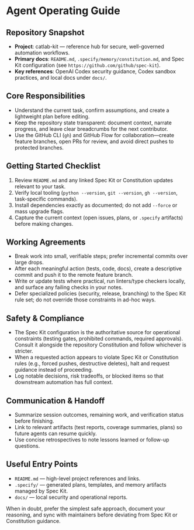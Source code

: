 # Agent Operating Guide

## Repository Snapshot
- **Project**: catlab-kit — reference hub for secure, well-governed automation workflows.
- **Primary docs**: `README.md`, `.specify/memory/constitution.md`, and Spec Kit configuration (see `https://github.com/github/spec-kit`).
- **Key references**: OpenAI Codex security guidance, Codex sandbox practices, and local docs under `docs/`.

## Core Responsibilities
- Understand the current task, confirm assumptions, and create a lightweight plan before editing.
- Keep the repository state transparent: document context, narrate progress, and leave clear breadcrumbs for the next contributor.
- Use the GitHub CLI (`gh`) and GitHub Flow for collaboration—create feature branches, open PRs for review, and avoid direct pushes to protected branches.

## Getting Started Checklist
1. Review `README.md` and any linked Spec Kit or Constitution updates relevant to your task.
2. Verify local tooling (`python --version`, `git --version`, `gh --version`, task-specific commands).
3. Install dependencies exactly as documented; do not add `--force` or mass upgrade flags.
4. Capture the current context (open issues, plans, or `.specify` artifacts) before making changes.

## Working Agreements
- Break work into small, verifiable steps; prefer incremental commits over large drops.
- After each meaningful action (tests, code, docs), create a descriptive commit and push it to the remote feature branch.
- Write or update tests where practical, run linters/type checkers locally, and surface any failing checks in your notes.
- Defer specialized policies (security, release, branching) to the Spec Kit rule set; do not override those constraints in ad-hoc ways.

## Safety & Compliance
- The Spec Kit configuration is the authoritative source for operational constraints (testing gates, prohibited commands, required approvals). Consult it alongside the repository Constitution and follow whichever is stricter.
- When a requested action appears to violate Spec Kit or Constitution rules (e.g., forced pushes, destructive deletes), halt and request guidance instead of proceeding.
- Log notable decisions, risk tradeoffs, or blocked items so that downstream automation has full context.

## Communication & Handoff
- Summarize session outcomes, remaining work, and verification status before finishing.
- Link to relevant artifacts (test reports, coverage summaries, plans) so future agents can resume quickly.
- Use concise retrospectives to note lessons learned or follow-up questions.

## Useful Entry Points
- `README.md` — high-level project references and links.
- `.specify/` — generated plans, templates, and memory artifacts managed by Spec Kit.
- `docs/` — local security and operational reports.

When in doubt, prefer the simplest safe approach, document your reasoning, and sync with maintainers before deviating from Spec Kit or Constitution guidance.
